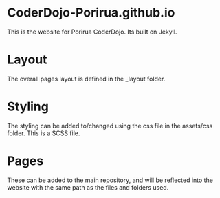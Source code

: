 # CoderDojo-Porirua.github.io

This is the website for Porirua CoderDojo.  Its built on Jekyll.

# Layout
The overall pages layout is defined in the _layout folder.

# Styling
The styling can be added to/changed using the css file in the assets/css folder.  This is a SCSS file.

# Pages
These can be added to the main repository, and will be reflected into the website with the same path as the files and folders used.
